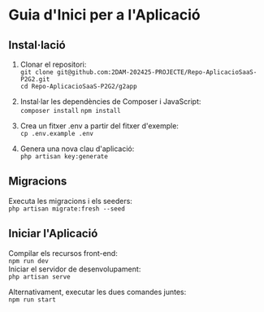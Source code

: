# Guia d'Inici per a l'Aplicació

## Instal·lació
1. Clonar el repositori:  
   `git clone git@github.com:2DAM-202425-PROJECTE/Repo-AplicacioSaaS-P2G2.git`  
   `cd Repo-AplicacioSaaS-P2G2/g2app`
   
2. Instal·lar les dependències de Composer i JavaScript:  
   `composer install`
   `npm install`
   
4. Crea un fitxer .env a partir del fitxer d'exemple:  
   `cp .env.example .env`
   
5. Genera una nova clau d'aplicació:  
   `php artisan key:generate`

## Migracions
Executa les migracions i els seeders:  
`php artisan migrate:fresh --seed`

## Iniciar l'Aplicació

Compilar els recursos front-end:  
`npm run dev`  
Iniciar el servidor de desenvolupament:  
`php artisan serve`  

Alternativament, executar les dues comandes juntes:  
`npm run start`  
